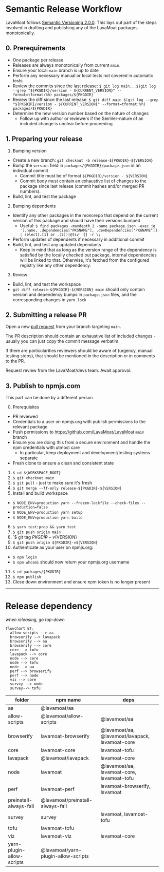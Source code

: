 # Semantic Release Workflow

LavaMoat follows [Semantic Versioning 2.0.0](https://semver.org/spec/v2.0.0.html).
This lays out part of the steps involved in drafting and publishing any of the LavaMoat packages monotonically.

## 0. Prerequirements

- One package per release
- Releases are always monotonically from current `main`.
- Ensure your local `main` branch is up to date
- Perform any necessary manual or local tests not covered in automatic tests
- Review the commits since the last release: `$ git log main...$(git log --grep "${PKGDIR}/version - ${CURRENT_VERSION}" --format=tformat:%h) packages/${PKGDIR}`
- Review the diff since the last release: `$ git diff main $(git log --grep "${PKGDIR}/version - ${CURRENT_VERSION}" --format=tformat:%h) packages/${PKGDIR}`
- Determine the new version number based on the nature of changes
  - Follow up with author or reviewers if the SemVer-nature of an included change is unclear before proceeding

## 1. Preparing your release

1) Bumping version
  - Create a new branch: `git checkout -b release-${PKGDIR}-${VERSION}`
  - Bump the `version` field in `packages/{PKGDIR}/package.json` in an individual commit
    - Commit title must be of format `${PKGDIR}/version - ${VERSION}`
    - Commit body must contain an exhaustive list of changes to the package since last release (commit hashes and/or merged PR numbers).
  - Build, lint, and test the package
2) Bumping dependents
  - Identify any other packages in the monorepo that depend on the current version of this package and should have their versions bumped
    - Useful: `$ find packages -maxdepth 2 -name package.json -exec jq '[.name, .dependencies["PKGNAME"], .devDependencies["PKGNAME"]] | select(.[1] or .[2])|@tsv' {} -r \;`
  - Perform updates of dependents if necessary in additional commit
  - Build, lint, and test any updated dependants
    - Keep in mind that as long as the version range of the dependency is satisfied by the locally checked out package, internal dependencies will be linked to that. Otherwise, it's fetched from the configured registry like any other dependency.
3) Review
  - Build, lint, and test the workspace
  - `git diff release-${PKGDIR}-${VERSION} main` should only contain version and dependency bumps in `package.json` files, and the corresponding changes in `yarn.lock`

## 2. Submitting a release PR

Open a new [pull request](https://github.com/LavaMoat/LavaMoat/compare) from your branch targeting `main`.

The PR description should contain an exhaustive list of included changes - usually you can just copy the commit message verbatim.

If there are particularities reviewers should be aware of (urgency, manual testing steps), that should be mentioned in the description or in comments to the PR.

Request review from the LavaMoat/devs team. Await approval.

## 3. Publish to npmjs.com

This part can be done by a different person.

0. Prerequisites
  - PR reviewed
  - Credentials to a user on npmjs.org with publish permissions to the relevant package
  - Push permissions to https://github.com/LavaMoat/LavaMoat `main` branch
  - Ensure you are doing this from a secure environment and handle the npm credentials with utmost care
    - In particular, keep deployment and development/testing systems separate
  - Fresh clone to ensure a clean and consistent state
1. `$ cd ${WORKSPACE_ROOT}`
2. `$ git checkout main`
3. `$ git pull` - just to make sure it's fresh
4. `$ git merge --ff-only release-${PKGDIR}-${VERSION}`
5. Install and build workspace
  - `$ NODE_ENV=production yarn --frozen-lockfile --check-files --production=false`
  - `$ NODE_ENV=production yarn setup`
  - `$ NODE_ENV=production yarn build`
6. `$ yarn test:prep && yarn test`
7. `$ git push origin main`
8. `$ git tag ${PKGDIR}-v${VERSION}
9. `$ git push origin ${PKGDIR}-v${VERSION}`
10. Authenticate as your user on npmjs.org:
  - `$ npm login`
  - `$ npm whoami` should now return your npmjs.org username
11. `$ cd packages/{PKGDIR}`
12. `$ npm publish`
13. Close down environment and ensure npm token is no longer present

---

# Release dependency

*when releasing, go top-down*

```mermaid
flowchart BT;
  allow-scripts --> aa
  browserify --> lavapack
  browserify --> aa
  browserify --> core
  core --> tofu
  lavapack --> core
  node --> core
  node --> tofu
  node --> aa
  perf --> browserify
  perf --> node
  viz --> core
  survey --> node
  survey--> tofu

```


| folder                    | npm name                            | deps                                            |
| ------------------------- | ----------------------------------- | ----------------------------------------------- |
| aa                        | @lavamoat/aa                        |                                                 |
| allow-scripts             | @lavamoat/allow-scripts             | @lavamoat/aa                                    |
| browserify                | lavamoat-browserify                 | @lavamoat/aa, @lavamoat/lavapack, lavamoat-core |
| core                      | lavamoat-core                       | lavamoat-tofu                                   |
| lavapack                  | @lavamoat/lavapack                  | lavamoat-core                                   |
| node                      | lavamoat                            | @lavamoat/aa, lavamoat-core, lavamoat-tofu      |
| perf                      | lavamoat-perf                       | lavamoat-browserify, lavamoat                   |
| preinstall-always-fail    | @lavamoat/preinstall-always-fail    |                                                 |
| survey                    | survey                              | lavamoat, lavamoat-tofu                         |
| tofu                      | lavamoat-tofu                       |                                                 |
| viz                       | lavamoat-viz                        | lavamoat-core                                   |
| yarn-plugin-allow-scripts | @lavamoat/yarn-plugin-allow-scripts |                                                 |
